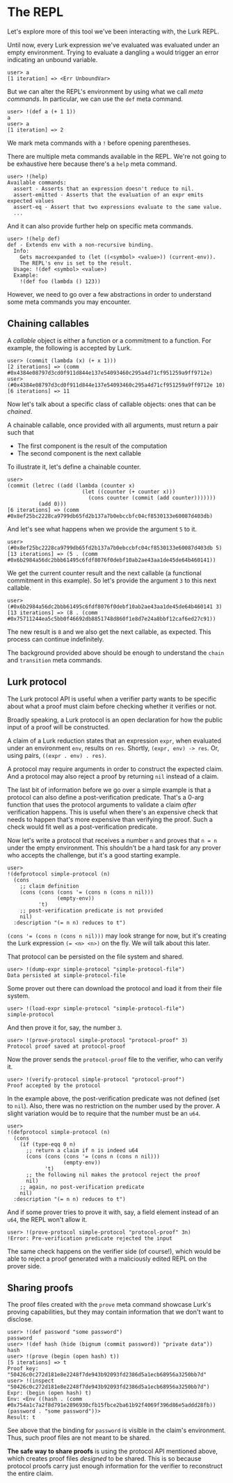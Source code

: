 # The REPL

Let's explore more of this tool we've been interacting with, the Lurk REPL.

Until now, every Lurk expression we've evaluated was evaluated under an empty environment.
Trying to evaluate a dangling `a` would trigger an error indicating an unbound variable.

```
user> a
[1 iteration] => <Err UnboundVar>
```

But we can alter the REPL's environment by using what we call *meta commands*.
In particular, we can use the `def` meta command.

```
user> !(def a (+ 1 1))
a
user> a
[1 iteration] => 2
```

We mark meta commands with a `!` before opening parentheses.

There are multiple meta commands available in the REPL.
We're not going to be exhaustive here because there's a `help` meta command.

```
user> !(help)
Available commands:
  assert - Asserts that an expression doesn't reduce to nil.
  assert-emitted - Asserts that the evaluation of an expr emits expected values
  assert-eq - Assert that two expressions evaluate to the same value.
  ...
```

And it can also provide further help on specific meta commands.

```
user> !(help def)
def - Extends env with a non-recursive binding.
  Info:
    Gets macroexpanded to (let ((<symbol> <value>)) (current-env)).
    The REPL's env is set to the result.
  Usage: !(def <symbol> <value>)
  Example:
    !(def foo (lambda () 123))
```

However, we need to go over a few abstractions in order to understand some meta commands you may encounter.

## Chaining callables

A *callable* object is either a function or a commitment to a function.
For example, the following is accepted by Lurk.

```
user> (commit (lambda (x) (+ x 1)))
[2 iterations] => (comm #0x4384e08797d3cd0f911d844e137e54093460c295a4d71cf951259a9ff9712e)
user> (#0x4384e08797d3cd0f911d844e137e54093460c295a4d71cf951259a9ff9712e 10)
[6 iterations] => 11
```

Now let's talk about a specific class of callable objects: ones that can be *chained*.

A chainable callable, once provided with all arguments, must return a pair such that
* The first component is the result of the computation
* The second component is the next callable

To illustrate it, let's define a chainable counter.

```
user>
(commit (letrec ((add (lambda (counter x)
                        (let ((counter (+ counter x)))
                          (cons counter (commit (add counter)))))))
          (add 0)))
[6 iterations] => (comm #0x8ef25bc2228ca9799db65fd2b137a7b0ebccbfc04cf8530133e60087d403db)
```

And let's see what happens when we provide the argument `5` to it.

```
user> (#0x8ef25bc2228ca9799db65fd2b137a7b0ebccbfc04cf8530133e60087d403db 5)
[13 iterations] => (5 . (comm #0x6b2984a56dc2bbb61495c6fdf8076f0debf10ab2ae43aa1de45de64b460141))
```

We get the current counter result and the next callable (a functional commitment in this example).
So let's provide the argument `3` to this next callable.

```
user> (#0x6b2984a56dc2bbb61495c6fdf8076f0debf10ab2ae43aa1de45de64b460141 3)
[13 iterations] => (8 . (comm #0x75711244ea5c5bb0f46692db8851748d860f1e8d7e24a8bbf12caf6ed27c91))
```

The new result is `8` and we also get the next callable, as expected.
This process can continue indefinitely.

The background provided above should be enough to understand the `chain` and `transition` meta commands.

## Lurk protocol

The Lurk protocol API is useful when a verifier party wants to be specific about what a proof must claim before checking whether it verifies or not.

Broadly speaking, a Lurk protocol is an open declaration for how the public input of a proof will be constructed.

A claim of a Lurk reduction states that an expression `expr`, when evaluated under an environment `env`, results on `res`.
Shortly, `(expr, env) -> res`.
Or, using pairs, `((expr . env) . res)`.

A protocol may require arguments in order to construct the expected claim.
And a protocol may also reject a proof by returning `nil` instead of a claim.

The last bit of information before we go over a simple example is that a protocol can also define a post-verification predicate.
That's a 0-arg function that uses the protocol arguments to validate a claim *after* verification happens.
This is useful when there's an expensive check that needs to happen that's more expensive than verifying the proof.
Such a check would fit well as a post-verification predicate.

Now let's write a protocol that receives a number `n` and proves that `n = n` under the empty environment.
This shouldn't be a hard task for any prover who accepts the challenge, but it's a good starting example.

```
user>
!(defprotocol simple-protocol (n)
  (cons
    ;; claim definition
    (cons (cons (cons '= (cons n (cons n nil)))
                (empty-env))
          't)
    ;; post-verification predicate is not provided
    nil)
  :description "(= n n) reduces to t")
```

`(cons '= (cons n (cons n nil)))` may look strange for now, but it's creating the Lurk expression `(= <n> <n>)` on the fly.
We will talk about this later.

That protocol can be persisted on the file system and shared.

```
user> !(dump-expr simple-protocol "simple-protocol-file")
Data persisted at simple-protocol-file
```

Some prover out there can download the protocol and load it from their file system.

```
user> !(load-expr simple-protocol "simple-protocol-file")
simple-protocol
```

And then prove it for, say, the number `3`.

```
user> !(prove-protocol simple-protocol "protocol-proof" 3)
Protocol proof saved at protocol-proof
```

Now the prover sends the `protocol-proof` file to the verifier, who can verify it.

```
user> !(verify-protocol simple-protocol "protocol-proof")
Proof accepted by the protocol
```

In the example above, the post-verification predicate was not defined (set to `nil`).
Also, there was no restriction on the number used by the prover.
A slight variation would be to require that the number must be an `u64`.

```
user>
!(defprotocol simple-protocol (n)
  (cons
    (if (type-eqq 0 n)
      ;; return a claim if n is indeed u64
      (cons (cons (cons '= (cons n (cons n nil)))
                  (empty-env))
            't)
      ;; the following nil makes the protocol reject the proof
      nil)
    ;; again, no post-verification predicate
    nil)
  :description "(= n n) reduces to t")
```

And if some prover tries to prove it with, say, a field element instead of an `u64`, the REPL won't allow it.

```
user> !(prove-protocol simple-protocol "protocol-proof" 3n)
!Error: Pre-verification predicate rejected the input
```

The same check happens on the verifier side (of course!), which would be able to reject a proof generated with a maliciously edited REPL on the prover side.

## Sharing proofs

The proof files created with the `prove` meta command showcase Lurk's proving capabilities, but they may contain information that we don't want to disclose.

```
user> !(def password "some password")
password
user> !(def hash (hide (bignum (commit password)) "private data"))
hash
user> !(prove (begin (open hash) t))
[5 iterations] => t
Proof key: "50426c0c272d181e8e2248f7de943b92093fd2386d5a1ecb68956a3250bb7d"
user> !(inspect "50426c0c272d181e8e2248f7de943b92093fd2386d5a1ecb68956a3250bb7d")
Expr: (begin (open hash) t)
Env: <Env ((hash . (comm #0x754a1c7a2f8d791e2896930cfb15fbce2ba61b92f4069f396d86e5addd28fb)) (password . "some password"))>
Result: t
```

See above that the binding for `password` is visible in the claim's environment.
Thus, such proof files are not meant to be shared.

**The safe way to share proofs** is using the protocol API mentioned above, which creates proof files *designed* to be shared.
This is so because protocol proofs carry just enough information for the verifier to reconstruct the entire claim.
